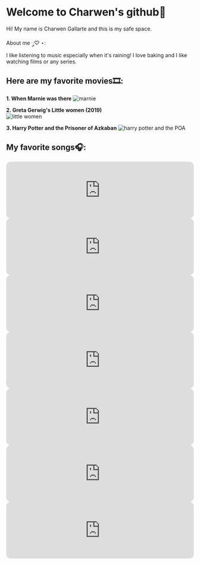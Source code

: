# Welcome to Charwen's github🍓
Hi! My name is Charwen Gallarte and this is my safe space.

About me ༘♡ ⋆:<br> 
I like listening to music especially when it's raining! I love baking and I like watching films or any series.
## Here are my favorite movies🎞:
**1. When Marnie was there** 
     ![marnie](https://m.media-amazon.com/images/M/MV5BZTlmYTJmMWEtNDRhNy00ODc1LTg2OTMtMjk2ODJhNTA4YTE1XkEyXkFqcGdeQXVyMTMxODk2OTU@._V1_FMjpg_UX1000_.jpg)

**2. Greta Gerwig's Little women (2019)**<br>
     ![little women](https://static.wikia.nocookie.net/littlewomen/images/e/e3/Little_Women_2019_Poster.jpg)
     
**3. Harry Potter and the Prisoner of Azkaban**
     ![harry potter and the POA](https://images.moviesanywhere.com/1da041f4db01054fe099a9be01ddb6a2/f981fa35-0a7a-449a-ba99-f54a724ce278.jpg)
## My favorite songs🎧:

<iframe style="border-radius:12px" src="https://open.spotify.com/embed/track/4CeeEOM32jQcH3eN9Q2dGj?utm_source=generator" width="100%" height="152" frameBorder="0" allowfullscreen="" allow="autoplay; clipboard-write; encrypted-media; fullscreen; picture-in-picture" loading="lazy"></iframe>

<iframe style="border-radius:12px" src="https://open.spotify.com/embed/track/2xZ0zfuDTv5LxLhEgD82PG?utm_source=generator" width="100%" height="152" frameBorder="0" allowfullscreen="" allow="autoplay; clipboard-write; encrypted-media; fullscreen; picture-in-picture" loading="lazy"></iframe>

<iframe style="border-radius:12px" src="https://open.spotify.com/embed/track/4xF4ZBGPZKxECeDFrqSAG4?utm_source=generator" width="100%" height="152" frameBorder="0" allowfullscreen="" allow="autoplay; clipboard-write; encrypted-media; fullscreen; picture-in-picture" loading="lazy"></iframe>

<iframe style="border-radius:12px" src="https://open.spotify.com/embed/track/10nyNJ6zNy2YVYLrcwLccB?utm_source=generator" width="100%" height="152" frameBorder="0" allowfullscreen="" allow="autoplay; clipboard-write; encrypted-media; fullscreen; picture-in-picture" loading="lazy"></iframe>

<iframe style="border-radius:12px" src="https://open.spotify.com/embed/track/6BGNjTZ8zp9MlsIydBa7A9?utm_source=generator" width="100%" height="152" frameBorder="0" allowfullscreen="" allow="autoplay; clipboard-write; encrypted-media; fullscreen; picture-in-picture" loading="lazy"></iframe>

<iframe style="border-radius:12px" src="https://open.spotify.com/embed/track/7svpAkwc6xaSxlbZ7V7JiS?utm_source=generator" width="100%" height="152" frameBorder="0" allowfullscreen="" allow="autoplay; clipboard-write; encrypted-media; fullscreen; picture-in-picture" loading="lazy"></iframe>

<iframe style="border-radius:12px" src="https://open.spotify.com/embed/track/01TyFEZu6mHbffsVfxgrFn?utm_source=generator" width="100%" height="152" frameBorder="0" allowfullscreen="" allow="autoplay; clipboard-write; encrypted-media; fullscreen; picture-in-picture" loading="lazy"></iframe>
